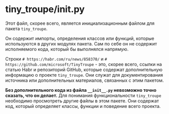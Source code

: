 # tiny_troupe/__init__.py

Этот файл, скорее всего, является инициализационным файлом для пакета `tiny_troupe`.

Он содержит импорты, определения классов или функций, которые используются в других модулях пакета.  Сам по себе он не содержит исполняемого кода, который бы выполнялся напрямую.

Строки `# https://habr.com/ru/news/858370/` и `# https://github.com/microsoft/TinyTroupe` - это, скорее всего, ссылки на статью Habr и репозиторий GitHub, которые содержат дополнительную информацию о проекте `tiny_troupe`.  Они служат для документирования источника или дополнительных материалов, связанных с этим пакетом.

**Без дополнительного кода из файла `__init__.py` невозможно точно сказать, что он делает.**  Для понимания функциональности `tiny_troupe` необходимо просмотреть другие файлы в этом пакете.  Они содержат код, который определяет классы, функции и поведение всего проекта.